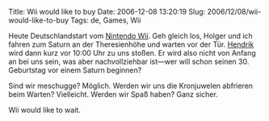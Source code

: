 Title: Wii would like to buy
Date: 2006-12-08 13:20:19
Slug: 2006/12/08/wii-would-like-to-buy
Tags: de, Games, Wii


Heute Deutschlandstart vom [Nintendo Wii][1]. Geh gleich los, Holger und ich
fahren zum Saturn an der Theresienhöhe und warten vor der Tür. [Hendrik][2]
wird dann kurz vor 10:00 Uhr zu uns stoßen. Er wird also nicht von Anfang an
bei uns sein, was aber nachvollziehbar ist—wer will schon seinen 30.
Geburtstag vor einem Saturn beginnen?

Sind wir meschugge? Möglich. Werden wir uns die Kronjuwelen abfrieren beim
Warten? Vielleicht. Werden wir Spaß haben? Ganz sicher.

Wii would like to wait.

   [1]: http://wii.nintendo.de
   [2]: http://www.mornography.de
